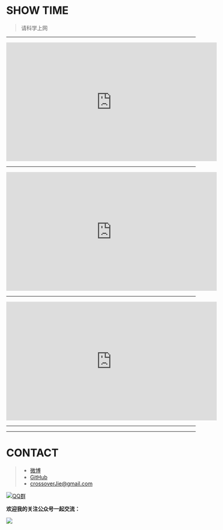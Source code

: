 # SHOW TIME

> 请科学上网

---

<iframe width="560" height="315" src="https://www.youtube.com/embed/MAshLFlBRLU" frameborder="0" allowfullscreen></iframe>


---
<iframe width="560" height="315" src="https://www.youtube.com/embed/HhDEQSb2nAY" frameborder="0" allowfullscreen></iframe>

---

<iframe width="560" height="315" src="https://www.youtube.com/embed/Zk6Psbxhvtc" frameborder="0" allowfullscreen></iframe>

---




----------
# CONTACT
> - [微博](http://weibo.com/crossoverJie "微博")
> - [GitHub](https://github.com/ZLBusyBoy/BusyBoy "github")
> - [crossoverJie@gmail.com](mailto:crossoverjie@gmail.com)

[![QQ群](https://img.shields.io/badge/QQ%E7%BE%A4-787381170-yellowgreen.svg)](https://jq.qq.com/?_wv=1027&k=5HPYvQk)

**欢迎我的关注公众号一起交流：**

![](https://ws3.sinaimg.cn/large/006tKfTcgy1fsuvb4ebtmj30760760t7.jpg)


